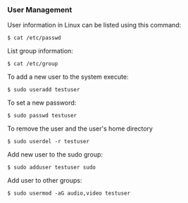 ### User Management

User information in Linux can be listed using this command:

``` 
$ cat /etc/passwd
```

List group information:

```
$ cat /etc/group
```

To add a new user to the system execute:

```
$ sudo useradd testuser
```

To set a new password:

```
$ sudo passwd testuser
```

To remove the user and the user's home directory

```
$ sudo userdel -r testuser
```

Add new user to the sudo group:

```
$ sudo adduser testuser sudo
```

Add user to other groups:

```
$ sudo usermod -aG audio,video testuser
```
